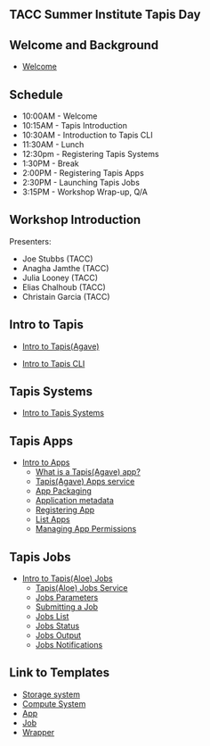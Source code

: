 ## TACC Summer Institute Tapis Day

## Welcome and Background
* [Welcome](./welcome/intro.md)

## Schedule

* 10:00AM - Welcome
* 10:15AM - Tapis Introduction
* 10:30AM - Introduction to Tapis CLI
* 11:30AM - Lunch
* 12:30pm - Registering Tapis Systems
* 1:30PM  - Break
* 2:00PM  - Registering Tapis Apps
* 2:30PM  - Launching Tapis Jobs
* 3:15PM  - Workshop Wrap-up, Q/A

## Workshop Introduction
Presenters: 
* Joe Stubbs (TACC)
* Anagha Jamthe (TACC)
* Julia Looney (TACC)
* Elias Chalhoub (TACC)
* Christain Garcia (TACC)


## Intro to Tapis 
* [Intro to Tapis(Agave)](./block1/tapis-intro.md)

* [Intro to Tapis CLI](./block1/tapis-cli.md)

## Tapis Systems
* [Intro to Tapis Systems](./block1/tapis-systems.md)

## Tapis Apps
* [Intro to Apps](./block2/apps.md)
  * [What is a Tapis(Agave) app?](./block2/apps.md#what-is-a-tapisagave-app)
  * [Tapis(Agave) Apps service](./block2/apps.md#tapisagave-apps-service)
  * [App Packaging](./block2/apps.md#app-packaging)
  * [Application metadata](./block2/apps.md#application-metadata)
  * [Registering App](./block2/apps.md#registering-an-app)
  * [List Apps](./block2/apps.md#list-apps)
  * [Managing App Permissions](./block2/apps.md#apps-permissions)

## Tapis Jobs
* [Intro to Tapis(Aloe) Jobs](./block2/jobs.md)
  * [Tapis(Aloe) Jobs Service](./block2/jobs.md#tapisaloe-jobs-service)
  * [Jobs Parameters](./block2/jobs.md#jobs-parameters)
  * [Submitting a Job ](./block2/jobs.md#submitting-a-job)
  * [Jobs List](./block2/jobs.md#jobs-list)
  * [Jobs Status](./block2/jobs.md#jobs-status)
  * [Jobs Output](./block2/jobs.md#jobs-output)
  * [Jobs Notifications](./block2/jobs.md#jobs-notifications)

## Link to Templates
  * [Storage system](./block2/templates/storage_system.json)
  * [Compute System](./block2/templates/compute_system.json)
  * [App](./block2/templates/app.json)
  * [Job](./block2/templates/job.json)
  * [Wrapper](./block2/templates/wrapper.sh)
